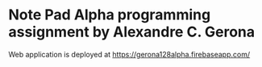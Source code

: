 # Note Pad Alpha programming assignment by Alexandre C. Gerona

Web application is deployed at https://gerona128alpha.firebaseapp.com/
